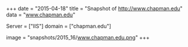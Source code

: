 
+++
date = "2015-04-18"
title = "Snapshot of http://www.chapman.edu"
data = "www.chapman.edu"

Server = ["IIS"]
domain = ["chapman.edu"]

  image = "snapshots/2015_16/www.chapman.edu.png"
+++
#
